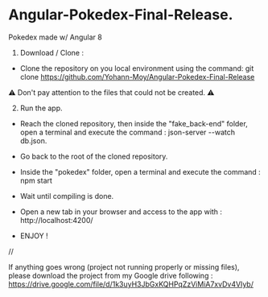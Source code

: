 # Angular-Pokedex-Final-Release.
Pokedex made w/ Angular 8

1. Download / Clone :

- Clone the repository on you local environment using the command: git clone https://github.com/Yohann-Moy/Angular-Pokedex-Final-Release

⚠️ Don't pay attention to the files that could not be created. ⚠️

2. Run the app.

- Reach the cloned repository, then inside the "fake_back-end" folder, open a terminal and execute the command : json-server --watch db.json.

- Go back to the root of the cloned repository.

- Inside the "pokedex" folder, open a terminal and execute the command : npm start

- Wait until compiling is done.

- Open a new tab in your browser and access to the app with : http://localhost:4200/

- ENJOY !

//

If anything goes wrong (project not running properly or missing files), please download the project from my Google drive following : 
https://drive.google.com/file/d/1k3uyH3JbGxKQHPqZzViMiA7xvDv4VIyb/
